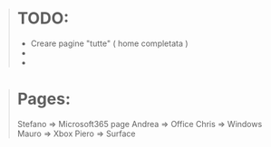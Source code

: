> # TODO:
>
> - Creare pagine "tutte" ( home completata )
> - 
> - 
>

> # Pages:
> Stefano => Microsoft365 page
> Andrea => Office
> Chris => Windows
> Mauro => Xbox
> Piero => Surface
>

